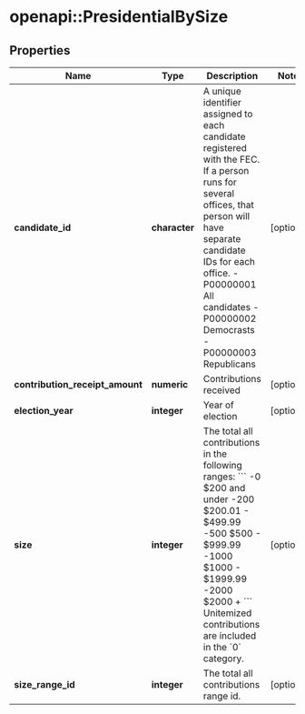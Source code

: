 # openapi::PresidentialBySize


## Properties
Name | Type | Description | Notes
------------ | ------------- | ------------- | -------------
**candidate_id** | **character** |  A unique identifier assigned to each candidate registered with the FEC. If a person runs for several offices, that person will have separate candidate IDs for each office.   -P00000001    All candidates   -P00000002    Democrasts   -P00000003    Republicans  | [optional] 
**contribution_receipt_amount** | **numeric** |  Contributions received  | [optional] 
**election_year** | **integer** | Year of election | [optional] 
**size** | **integer** |  The total all contributions in the following ranges: &#x60;&#x60;&#x60;   -0    $200 and under   -200  $200.01 - $499.99   -500  $500 - $999.99   -1000 $1000 - $1999.99   -2000 $2000 + &#x60;&#x60;&#x60; Unitemized contributions are included in the &#x60;0&#x60; category.  | [optional] 
**size_range_id** | **integer** |  The total all contributions range id.  | [optional] 


